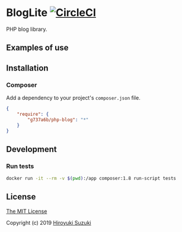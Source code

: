 # BlogLite [![CircleCI](https://circleci.com/gh/g737a6b/php-blog.svg?style=svg)](https://circleci.com/gh/g737a6b/php-blog)

PHP blog library.

## Examples of use

## Installation

### Composer

Add a dependency to your project's `composer.json` file.

```json
{
	"require": {
		"g737a6b/php-blog": "*"
	}
}
```

## Development

### Run tests

```sh
docker run -it --rm -v $(pwd):/app composer:1.8 run-script tests
```

## License

[The MIT License](http://opensource.org/licenses/MIT)

Copyright (c) 2019 [Hiroyuki Suzuki](https://mofg.net)
